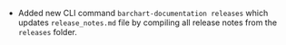 * Added new CLI command `barchart-documentation releases` which updates `release_notes.md` file by compiling all release notes from the `releases` folder.